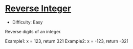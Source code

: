 [Reverse Integer](https://leetcode.com/problems/reverse-integer/)
========
- Difficulty: Easy

Reverse digits of an integer.

Example1: x = 123, return 321
Example2: x = -123, return -321